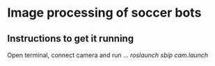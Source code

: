 <h1> Image processing of soccer bots </h1>

<h2> Instructions to get it running </h2>
<p> Open terminal, connect camera and run ...
 <i> roslaunch sbip cam.launch </i>
 </p>